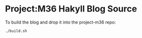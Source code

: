 # Project:M36 Hakyll Blog Source

To build the blog and drop it into the project-m36 repo:

```sh
./build.sh
```